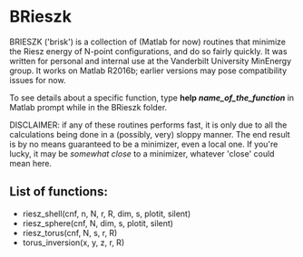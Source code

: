 # BRieszk

BRIESZK ('brisk') is a collection of (Matlab for now) routines that minimize the Riesz energy of N-point configurations, and do so fairly quickly. It was written for personal and internal use at the Vanderbilt University MinEnergy group.
It works on Matlab R2016b; earlier versions may pose compatibility issues for now.

To see details about a specific function, type **help _name_of_the_function_** in Matlab prompt while in the BRieszk folder.

DISCLAIMER: if any of these routines performs fast, it is only due to all the calculations being done in a (possibly, very) sloppy manner. The end result is by no means guaranteed to be a minimizer, even a local one. If you're lucky, it may be _somewhat close_ to a minimizer, whatever 'close' could mean here.

## List of functions:
* riesz_shell(cnf, n, N, r, R, dim, s, plotit, silent)
* riesz_sphere(cnf, N, dim, s, plotit, silent)
* riesz_torus(cnf, N, s, r, R)
* torus_inversion(x, y, z, r, R)
